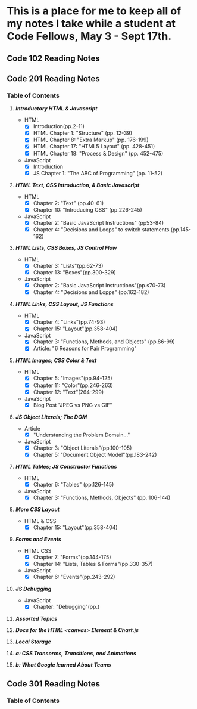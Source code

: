 # This is a place for me to keep all of my notes I take while a student at Code Fellows, May 3 - Sept 17th.

## Code 102 Reading Notes

## Code 201 Reading Notes
### Table of Contents
1. ***Introductory HTML & Javascript***

    - HTML
        - [x] Introduction(pp.2-11)
        - [x] HTML Chapter 1: "Structure" (pp. 12-39)
        - [x] HTML Chapter 8: "Extra Markup" (pp. 176-199)
        - [x] HTML Chapter 17: "HTML5 Layout" (pp. 428-451)
        - [x] HTML Chapter 18: "Process & Design" (pp. 452-475)
    - JavaScript
        - [x] Introduction
        - [x] JS Chapter 1: "The ABC of Programming" (pp. 11-52)
2. ***HTML Text, CSS Introduction, & Basic Javascript***

    - HTML
        - [x] Chapter 2: "Text" (pp.40-61)
        - [x] Chapter 10: "Introducing CSS" (pp.226-245)
    - JavaScript
        - [x] Chapter 2: "Basic JavaScript Instructions" (pp53-84)
        - [x] Chapter 4: "Decisions and Loops" to switch statements (pp.145-162)
3. ***HTML Lists, CSS Boxes, JS Control Flow***

    - HTML
        - [x] Chapter 3: "Lists"(pp.62-73)
        - [x] Chapter 13: "Boxes"(pp.300-329)
    - JavaScript
        - [x] Chapter 2: "Basic JavaScript Instructions"(pp.s70-73)
        - [x] Chapter 4: "Decisions and Lopps" (pp.162-182)
4. ***HTML Links, CSS Layout, JS Functions***

    - HTML
        - [x] Chapter 4: "Links"(pp.74-93)
        - [x] Chapter 15: "Layout"(pp.358-404)
    - JavaScript
        - [x] Chapter 3: "Functions, Methods, and Objects" (pp.86-99)
        - [x] Article: "6 Reasons for Pair Programming"
5. ***HTML Images; CSS Color & Text***
    - HTML
        - [x] Chapter 5: "Images"(pp.94-125)
        - [x] Chapter 11: "Color"(pp.246-263)
        - [x] Chapter 12: "Text"(264-299)
    - JavaScript
        - [x] Blog Post "JPEG vs PNG vs GIF"
6. ***JS Object Literals; The DOM***
    - Article
        - [x] "Understanding the Problem Domain..."
    - JavaScript
        - [x] Chapter 3: "Object Literals"(pp.100-105)
        - [x] Chapter 5: "Document Object Model"(pp.183-242)
7. ***HTML Tables; JS Constructor Functions***
    - HTML
        - [x] Chapter 6: "Tables" (pp.126-145)
    - JavaScript
        - [x] Chapter 3: "Functions, Methods, Objects" (pp. 106-144)
8. ***More CSS Layout***
    - HTML & CSS
        - [x] Chapter 15: "Layout"(pp.358-404)
9. ***Forms and Events***
    - HTML CSS
        - [x] Chapter 7: "Forms"(pp.144-175)
        - [x] Chapter 14: "Lists, Tables & Forms"(pp.330-357)
    - JavaScript
        - [x] Chapter 6: "Events"(pp.243-292)
10. ***JS Debugging***
    - JavaScript
        - [x] Chapter: "Debugging"(pp.)
11. ***Assorted Topics***
12. ***Docs for the HTML \<canvas\> Element & Chart.js***
13. ***Local Storage***
14. ***a: CSS Transorms, Transitions, and Animations***
14. ***b: What Google learned About Teams***

## Code 301 Reading Notes
### Table of Contents